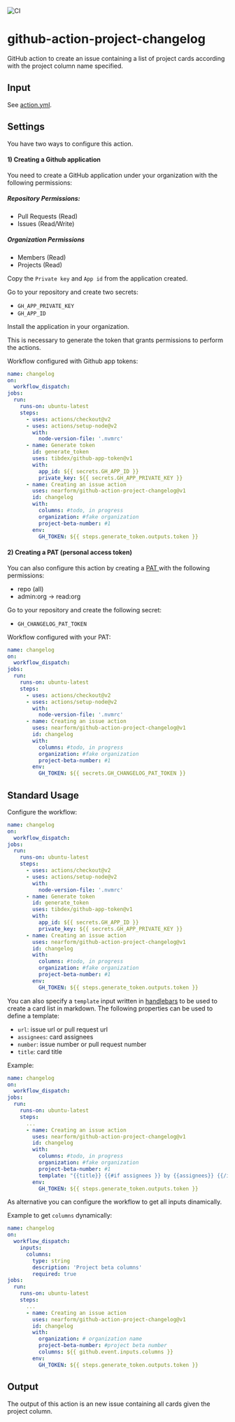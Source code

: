 ![CI](https://github.com/nearform/github-action-project-changelog/actions/workflows/ci.yml/badge.svg)

# github-action-project-changelog

GitHub action to create an issue containing a list of project cards according with the project column name specified.

## Input

See [action.yml](action.yml).

## Settings

You have two ways to configure this action.

#### 1) Creating a Github application

You need to create a GitHub application under your organization with the following permissions:

##### Repository Permissions:
- Pull Requests (Read)
- Issues (Read/Write)

##### Organization Permissions
- Members (Read)
- Projects (Read)

Copy the `Private key` and `App id` from the application created.

Go to your repository and create two secrets:
- `GH_APP_PRIVATE_KEY`
- `GH_APP_ID`

Install the application in your organization.

This is necessary to generate the token that grants permissions to perform the actions.

Workflow configured with Github app tokens:
```yaml
name: changelog
on:
  workflow_dispatch:
jobs:
  run:
    runs-on: ubuntu-latest
    steps:
      - uses: actions/checkout@v2
      - uses: actions/setup-node@v2
        with:
          node-version-file: '.nvmrc'
      - name: Generate token
        id: generate_token
        uses: tibdex/github-app-token@v1
        with:
          app_id: ${{ secrets.GH_APP_ID }}
          private_key: ${{ secrets.GH_APP_PRIVATE_KEY }}
      - name: Creating an issue action
        uses: nearform/github-action-project-changelog@v1
        id: changelog
        with:
          columns: #todo, in progress
          organization: #fake organization
          project-beta-number: #1
        env:
          GH_TOKEN: ${{ steps.generate_token.outputs.token }}
```

#### 2) Creating a PAT (personal access token)
You can also configure this action by creating a [PAT ](https://docs.github.com/en/authentication/keeping-your-account-and-data-secure/creating-a-personal-access-token) with the following permissions:
- repo (all)
- admin:org -> read:org

Go to your repository and create the following secret:
- `GH_CHANGELOG_PAT_TOKEN`

Workflow configured with your PAT:
```yaml
name: changelog
on:
  workflow_dispatch:
jobs:
  run:
    runs-on: ubuntu-latest
    steps:
      - uses: actions/checkout@v2
      - uses: actions/setup-node@v2
        with:
          node-version-file: '.nvmrc'
      - name: Creating an issue action
        uses: nearform/github-action-project-changelog@v1
        id: changelog
        with:
          columns: #todo, in progress
          organization: #fake organization
          project-beta-number: #1
        env:
          GH_TOKEN: ${{ secrets.GH_CHANGELOG_PAT_TOKEN }}
```

## Standard Usage
Configure the workflow:

```yaml
name: changelog
on:
  workflow_dispatch:
jobs:
  run:
    runs-on: ubuntu-latest
    steps:
      - uses: actions/checkout@v2
      - uses: actions/setup-node@v2
        with:
          node-version-file: '.nvmrc'
      - name: Generate token
        id: generate_token
        uses: tibdex/github-app-token@v1
        with:
          app_id: ${{ secrets.GH_APP_ID }}
          private_key: ${{ secrets.GH_APP_PRIVATE_KEY }}
      - name: Creating an issue action
        uses: nearform/github-action-project-changelog@v1
        id: changelog
        with:
          columns: #todo, in progress
          organization: #fake organization
          project-beta-number: #1
        env:
          GH_TOKEN: ${{ steps.generate_token.outputs.token }}
```

You can also specify a `template` input written in [handlebars](https://handlebarsjs.com/) to be used to create a card list in markdown.
The following properties can be used to define a template:
- `url`: issue url or pull request url
- `assignees`: card assignees
- `number`: issue number or pull request number
- `title`: card title

Example:
```yaml
name: changelog
on:
  workflow_dispatch:
jobs:
  run:
    runs-on: ubuntu-latest
    steps:
      ...
      - name: Creating an issue action
        uses: nearform/github-action-project-changelog@v1
        id: changelog
        with:
          columns: #todo, in progress
          organization: #fake organization
          project-beta-number: #1
          template: "{{title}} {{#if assignees }} by {{assignees}} {{/if}} {{#if number}} in [#{{number}}]({{url}}) {{/if}}"
        env:
          GH_TOKEN: ${{ steps.generate_token.outputs.token }}
```

As alternative you can configure the workflow to get all inputs dinamically.

Example to get `columns` dynamically:
```yaml
name: changelog
on:
  workflow_dispatch:
    inputs:
      columns:
        type: string
        description: 'Project beta columns'
        required: true
jobs:
  run:
    runs-on: ubuntu-latest
    steps:
      ...
      - name: Creating an issue action
        uses: nearform/github-action-project-changelog@v1
        id: changelog
        with:
          organization: # organization name
          project-beta-number: #project beta number
          columns: ${{ github.event.inputs.columns }}
        env:
          GH_TOKEN: ${{ steps.generate_token.outputs.token }}
```

## Output
The output of this action is an new issue containing all cards given the project column.

